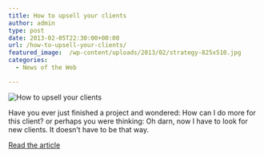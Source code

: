 ```yaml
---
title: How to upsell your clients
author: admin
type: post
date: 2013-02-05T22:30:00+00:00
url: /how-to-upsell-your-clients/
featured_image:  /wp-content/uploads/2013/02/strategy-825x510.jpg
categories:
  - News of the Web

---
```

<img src="https://i2.wp.com/netdna.webdesignerdepot.com/uploads/2013/02/strategy.jpg?w=700" alt="How to upsell your clients" data-recalc-dims="1" />

Have you ever just finished a project and wondered: How can I do more for this client? or perhaps you were thinking: Oh darn, now I have to look for new clients. It doesn’t have to be that way.

<a href="http://www.webdesignerdepot.com/2013/02/how-to-upsell-your-clients/" title="How to upsell your clients" target="_blank">Read the article</a>